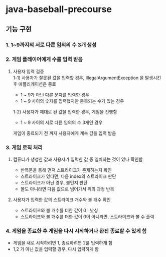 # java-baseball-precourse
## 기능 구현
### 1. 1~9까지의 서로 다른 임의의 수 3개 생성
### 2. 게임 플레이어에게 수를 입력 받음
  1) 사용자 입력 검증  
     1-1) 사용자가 잘못된 값을 입력할 경우, IllegalArgumentException 을 발생시킨 후 애플리케이션은 종료
       - 1 ~ 9가 아닌 다른 문자를 입력한 경우
       - 1 ~ 9 사이의 숫자를 입력했지만 중복되는 수가 있는 경우
         
     1-2)  사용자가 제대로 된 값을 입력한 경우, 게임을 진행함
       - 1 ~ 9 사이의 서로 다른 임의의 수 3개인 경우
     
     게임이 종료되기 전 까지 사용자에게 계속 값을 입력 받음
     
### 3. 게임 로직 처리
  1) 컴퓨터가 생성한 값과 사용자가 입력한 값 중 일치하는 것이 있나 확인함
     - 반복문을 통해 먼저 스트라이크가 존재하는지 확인
     - 스트라이크가 있다면, 다음 index의 스트라이크 판단
     - 스트라이크가 아닌 경우, 볼인지 판단
     - 볼도 아니라면 다음 값으로 넘어가서 위의 과정 반복
       
  2) 사용자가 입력한 값의 스트라이크 개수와 볼 개수 확인
     - 스트라이크와 볼 개수를 더한 값이 0 : 낫싱
     - 스트라이크와 볼 개수를 더한 값이 0이 아니라면, 스트라이크와 볼 수 출력
     
### 4. 게임을 종료한 후 게임을 다시 시작하거나 완전 종료할 수 있게 함
  - 게임을 새로 시작하려면 1, 종료하려면 2룰 입력하개 함
  - 1,2 가 아닌 값을 입력할 경우, 다시 입력하게 함
